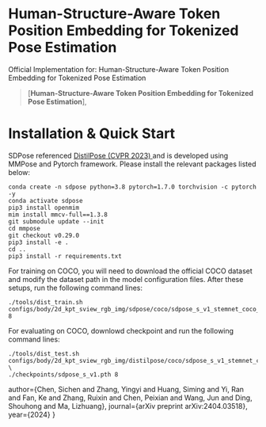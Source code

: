 # Human-Structure-Aware Token Position Embedding for Tokenized Pose Estimation
Official Implementation for: Human-Structure-Aware Token Position Embedding for Tokenized Pose Estimation

> [**Human-Structure-Aware Token Position Embedding for Tokenized Pose Estimation**],            



# Installation & Quick Start
SDPose referenced <a href="https://github.com/yshMars/DistilPose">DistilPose (CVPR 2023) </a> and is developed using MMPose and Pytorch framework. Please install the relevant packages listed below:
```
conda create -n sdpose python=3.8 pytorch=1.7.0 torchvision -c pytorch -y
conda activate sdpose
pip3 install openmim
mim install mmcv-full==1.3.8
git submodule update --init
cd mmpose
git checkout v0.29.0
pip3 install -e .
cd ..
pip3 install -r requirements.txt
```
For training on COCO, you will need to download the official COCO dataset and modify the dataset path in the model configuration files. After these setups, run the following command lines:
```
./tools/dist_train.sh configs/body/2d_kpt_sview_rgb_img/sdpose/coco/sdpose_s_v1_stemnet_coco_256x192.py 8
```
For evaluating on COCO, downlowd checkpoint and run the following command lines:
```
./tools/dist_test.sh configs/body/2d_kpt_sview_rgb_img/distilpose/coco/sdpose_s_v1_stemnet_coco_256x192.py \
./checkpoints/sdpose_s_v1.pth 8
```

  author={Chen, Sichen and Zhang, Yingyi and Huang, Siming and Yi, Ran and Fan, Ke and Zhang, Ruixin and Chen, Peixian and Wang, Jun and Ding, Shouhong and Ma, Lizhuang},
  journal={arXiv preprint arXiv:2404.03518},
  year={2024}
}
```
